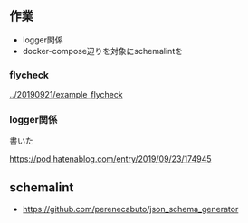 ## 作業

- logger関係
- docker-compose辺りを対象にschemalintを

### flycheck

[../20190921/example_flycheck](../20190921/example_flycheck)

### logger関係

書いた

https://pod.hatenablog.com/entry/2019/09/23/174945

## schemalint

- https://github.com/perenecabuto/json_schema_generator
